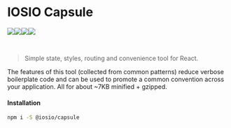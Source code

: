 # IOSIO Capsule
<img src="https://img.shields.io/circleci/project/github/iosio/capsule.svg?style=flat-square" /><img src="https://img.shields.io/npm/v/@iosio/capsule.svg?style=flat-square" /><img src="https://img.shields.io/bundlephobia/min/@iosio/capsule.svg?style=flat-square" /><img src="https://img.shields.io/bundlephobia/minzip/@iosio/capsule.svg?style=flat-square" />

<br/>

> Simple state, styles, routing and convenience tool for React.
 

The features of this tool (collected from common patterns) reduce
verbose boilerplate code and can be used to promote a common
convention across your application. All for about ~7KB minified + gzipped.


#### Installation 

```sh
npm i -S @iosio/capsule
```



